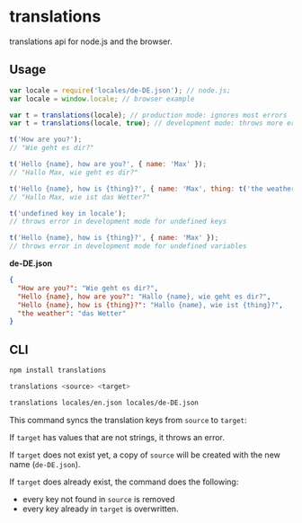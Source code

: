 # translations
translations api for node.js and the browser.

## Usage

```js
var locale = require('locales/de-DE.json'); // node.js;
var locale = window.locale; // browser example

var t = translations(locale); // production mode: ignores most errors
var t = translations(locale, true); // development mode: throws more errors

t('How are you?');
// "Wie geht es dir?"

t('Hello {name}, how are you?', { name: 'Max' });
// "Hallo Max, wie geht es dir?"

t('Hello {name}, how is {thing}?', { name: 'Max', thing: t('the weather') });
// "Hallo Max, wie ist das Wetter?"

t('undefined key in locale');
// throws error in development mode for undefined keys

t('Hello {name}, how is {thing}?', { name: 'Max' });
// throws error in development mode for undefined variables
```

__de-DE.json__

```json
{
  "How are you?": "Wie geht es dir?",
  "Hello {name}, how are you?": "Hallo {name}, wie geht es dir?",
  "Hello {name}, how is {thing}?": "Hallo {name}, wie ist {thing}?",
  "the weather": "das Wetter"
}
```

## CLI

```bash
npm install translations

translations <source> <target>

translations locales/en.json locales/de-DE.json
```

This command syncs the translation keys from `source` to `target`:

If `target` has values that are not strings, it throws an error.

If `target` does not exist yet, a copy of `source` will be created with the new name (`de-DE.json`).

If `target` does already exist, the command does the following:
- every key not found in `source` is removed
- every key already in `target` is overwritten.
